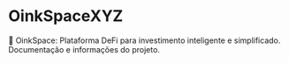 # OinkSpaceXYZ
🐷 OinkSpace: Plataforma DeFi para investimento inteligente e simplificado. Documentação e informações do projeto.
